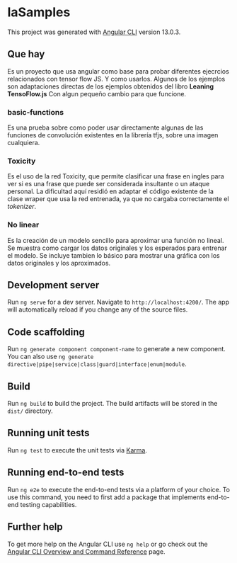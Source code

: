 # IaSamples

This project was generated with [Angular CLI](https://github.com/angular/angular-cli) version 13.0.3.

## Que hay
Es un proyecto que usa angular como base para probar diferentes ejecrcios relacionados con tensor flow JS. Y como usarlos. Algunos de los ejemplos son adaptaciones directas de los ejemplos obtenidos del libro **Leaning TensoFlow.js** Con algun pequeño cambio para que funcione.


### basic-functions

Es una prueba sobre como poder usar directamente algunas de las funciones de convolución existentes en la librería tfjs, sobre una imagen cualquiera.

### Toxicity

Es el uso de la red Toxicity, que permite clasificar una frase en ingles para ver si es una frase que puede ser considerada insultante o un ataque personal. La dificultad aquí residió en adaptar el código existente de la clase wraper que usa la red entrenada, ya que no cargaba correctamente el *tokenizer*.

### No linear

Es la creación de un modelo sencillo para aproximar una función no lineal. Se muestra como cargar los datos originales y los esperados para entrenar el modelo. Se incluye tambien lo básico para mostrar una gráfica con los datos originales y los aproximados.

## Development server

Run `ng serve` for a dev server. Navigate to `http://localhost:4200/`. The app will automatically reload if you change any of the source files.

## Code scaffolding

Run `ng generate component component-name` to generate a new component. You can also use `ng generate directive|pipe|service|class|guard|interface|enum|module`.

## Build

Run `ng build` to build the project. The build artifacts will be stored in the `dist/` directory.

## Running unit tests

Run `ng test` to execute the unit tests via [Karma](https://karma-runner.github.io).

## Running end-to-end tests

Run `ng e2e` to execute the end-to-end tests via a platform of your choice. To use this command, you need to first add a package that implements end-to-end testing capabilities.

## Further help

To get more help on the Angular CLI use `ng help` or go check out the [Angular CLI Overview and Command Reference](https://angular.io/cli) page.
